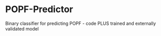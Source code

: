 # POPF-Predictor
Binary classifier for predicting POPF - code PLUS trained and externally validated model 
